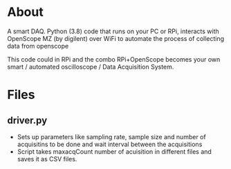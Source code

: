 # About
A smart DAQ. Python (3.8) code that runs on your PC or RPi, interacts with OpenScope MZ (by digilent) over WiFi to automate the process of collecting data from openscope

This code could in RPi and the combo RPi+OpenScope becomes your own smart / automated oscilloscope / Data Acquisition System.


# Files
## driver.py 
* Sets up parameters like sampling rate, sample size and number of acquisitins to be done and wait interval between the acquisitions
* Script takes maxacqCount number of acuisition in different files and saves it as CSV files.

